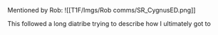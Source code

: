Mentioned by Rob:
![[T1F/Imgs/Rob comms/SR_CygnusED.png]]

This followed a long diatribe trying to describe how I ultimately got to 